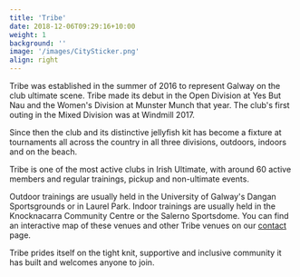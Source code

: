 ```yaml
---
title: 'Tribe'
date: 2018-12-06T09:29:16+10:00
weight: 1
background: ''
image: '/images/CitySticker.png'
align: right
---
```


Tribe was established in the summer of 2016 to represent Galway on the club ultimate scene. Tribe made its debut in the Open Division at Yes But Nau and the Women's Division at Munster Munch that year. The club's first outing in the Mixed Division was at Windmill 2017.

Since then the club and its distinctive jellyfish kit has become a fixture at tournaments all across the country in all three divisions, outdoors, indoors and on the beach. 

Tribe is one of the most active clubs in Irish Ultimate, with around 60 active members and regular trainings, pickup and non-ultimate events. 

Outdoor trainings are usually held in the University of Galway's Dangan Sportsgrounds or in Laurel Park. Indoor trainings are usually held in the Knocknacarra Community Centre or the Salerno Sportsdome. You can find an interactive map of these venues and other Tribe venues on our [contact](/contact) page.

Tribe prides itself on the tight knit, supportive and inclusive community it has built and welcomes anyone to join.